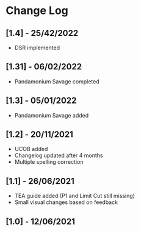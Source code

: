 # Change Log

## [1.4] - 25/42/2022
  + DSR implemented

## [1.31] - 06/02/2022
  + Pandamonium Savage completed

## [1.3] - 05/01/2022
  + Pandamonium Savage added

## [1.2] - 20/11/2021
  + UCOB added
  + Changelog updated after 4 months
  + Multiple spelling correction

## [1.1] - 26/06/2021
  + TEA guide added (P1 and Limit Cut still missing)
  + Small visual changes based on feedback

## [1.0] - 12/06/2021
